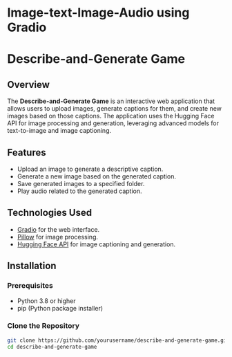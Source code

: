 # Image-text-Image-Audio using Gradio

# Describe-and-Generate Game

## Overview

The **Describe-and-Generate Game** is an interactive web application that allows users to upload images, generate captions for them, and create new images based on those captions. The application uses the Hugging Face API for image processing and generation, leveraging advanced models for text-to-image and image captioning.

## Features

- Upload an image to generate a descriptive caption.
- Generate a new image based on the generated caption.
- Save generated images to a specified folder.
- Play audio related to the generated caption.

## Technologies Used

- [Gradio](https://gradio.app/) for the web interface.
- [Pillow](https://python-pillow.org/) for image processing.
- [Hugging Face API](https://huggingface.co/docs) for image captioning and generation.

## Installation

### Prerequisites

- Python 3.8 or higher
- pip (Python package installer)

### Clone the Repository

```bash
git clone https://github.com/yourusername/describe-and-generate-game.git
cd describe-and-generate-game
